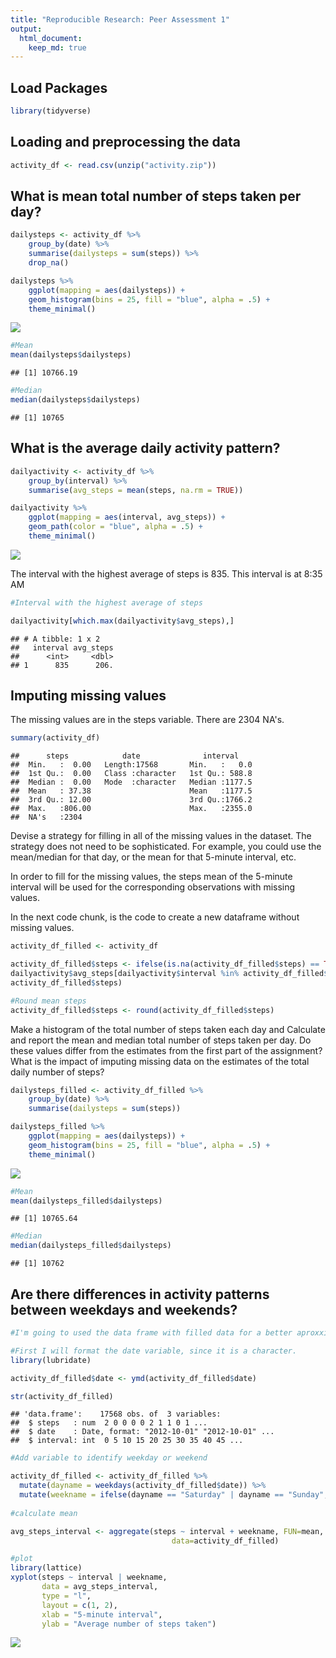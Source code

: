 ```yaml
---
title: "Reproducible Research: Peer Assessment 1"
output: 
  html_document:
    keep_md: true
---
```




## Load Packages


```r
library(tidyverse)
```


## Loading and preprocessing the data


```r
activity_df <- read.csv(unzip("activity.zip"))
```

## What is mean total number of steps taken per day?


```r
dailysteps <- activity_df %>%
    group_by(date) %>%
    summarise(dailysteps = sum(steps)) %>%
    drop_na()

dailysteps %>%
    ggplot(mapping = aes(dailysteps)) +
    geom_histogram(bins = 25, fill = "blue", alpha = .5) +
    theme_minimal()
```

![](PA1_template_files/figure-html/unnamed-chunk-3-1.png)<!-- -->

```r
#Mean
mean(dailysteps$dailysteps)
```

```
## [1] 10766.19
```

```r
#Median
median(dailysteps$dailysteps)
```

```
## [1] 10765
```

## What is the average daily activity pattern?


```r
dailyactivity <- activity_df %>%
    group_by(interval) %>%
    summarise(avg_steps = mean(steps, na.rm = TRUE)) 

dailyactivity %>%
    ggplot(mapping = aes(interval, avg_steps)) +
    geom_path(color = "blue", alpha = .5) +
    theme_minimal()
```

![](PA1_template_files/figure-html/unnamed-chunk-4-1.png)<!-- -->

The interval with the highest average of steps is 835. This interval is at 8:35 AM


```r
#Interval with the highest average of steps

dailyactivity[which.max(dailyactivity$avg_steps),]
```

```
## # A tibble: 1 x 2
##   interval avg_steps
##      <int>     <dbl>
## 1      835      206.
```

## Imputing missing values

The missing values are in the steps variable. There are 2304 NA's.


```r
summary(activity_df)
```

```
##      steps            date              interval     
##  Min.   :  0.00   Length:17568       Min.   :   0.0  
##  1st Qu.:  0.00   Class :character   1st Qu.: 588.8  
##  Median :  0.00   Mode  :character   Median :1177.5  
##  Mean   : 37.38                      Mean   :1177.5  
##  3rd Qu.: 12.00                      3rd Qu.:1766.2  
##  Max.   :806.00                      Max.   :2355.0  
##  NA's   :2304
```


Devise a strategy for filling in all of the missing values in the dataset. The strategy does not need to be sophisticated. For example, you could use the mean/median for that day, or the mean for that 5-minute interval, etc.

In order to fill for the missing values, the steps mean of the 5-minute interval will be used for the corresponding observations with missing values.

In the next code chunk, is the code to create a new dataframe without missing values. 


```r
activity_df_filled <- activity_df 

activity_df_filled$steps <- ifelse(is.na(activity_df_filled$steps) == TRUE,
dailyactivity$avg_steps[dailyactivity$interval %in% activity_df_filled$interval],
activity_df_filled$steps)

#Round mean steps
activity_df_filled$steps <- round(activity_df_filled$steps)
```


Make a histogram of the total number of steps taken each day and Calculate and report the mean and median total number of steps taken per day. Do these values differ from the estimates from the first part of the assignment? What is the impact of imputing missing data on the estimates of the total daily number of steps?


```r
dailysteps_filled <- activity_df_filled %>%
    group_by(date) %>%
    summarise(dailysteps = sum(steps)) 

dailysteps_filled %>%
    ggplot(mapping = aes(dailysteps)) +
    geom_histogram(bins = 25, fill = "blue", alpha = .5) +
    theme_minimal()
```

![](PA1_template_files/figure-html/unnamed-chunk-8-1.png)<!-- -->

```r
#Mean
mean(dailysteps_filled$dailysteps)
```

```
## [1] 10765.64
```

```r
#Median
median(dailysteps_filled$dailysteps)
```

```
## [1] 10762
```



## Are there differences in activity patterns between weekdays and weekends?


```r
#I'm going to used the data frame with filled data for a better aproxximation

#First I will format the date variable, since it is a character.
library(lubridate)

activity_df_filled$date <- ymd(activity_df_filled$date)

str(activity_df_filled)
```

```
## 'data.frame':	17568 obs. of  3 variables:
##  $ steps   : num  2 0 0 0 0 2 1 1 0 1 ...
##  $ date    : Date, format: "2012-10-01" "2012-10-01" ...
##  $ interval: int  0 5 10 15 20 25 30 35 40 45 ...
```

```r
#Add variable to identify weekday or weekend

activity_df_filled <- activity_df_filled %>%
  mutate(dayname = weekdays(activity_df_filled$date)) %>%
  mutate(weekname = ifelse(dayname == "Saturday" | dayname == "Sunday", yes = "Weekend", no = "Weekday")) 
    
#calculate mean

avg_steps_interval <- aggregate(steps ~ interval + weekname, FUN=mean, 
                                    data=activity_df_filled)

#plot
library(lattice)
xyplot(steps ~ interval | weekname, 
       data = avg_steps_interval, 
       type = "l", 
       layout = c(1, 2), 
       xlab = "5-minute interval", 
       ylab = "Average number of steps taken")
```

![](PA1_template_files/figure-html/unnamed-chunk-9-1.png)<!-- -->

